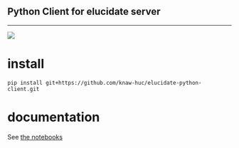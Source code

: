 ## Python Client for elucidate server
------

![](https://github.com/knaw-huc/elucidate-python-client/workflows/tests/badge.svg)

# install

    pip install git+https://github.com/knaw-huc/elucidate-python-client.git

# documentation

See [the notebooks](https://github.com/knaw-huc/elucidate-python-client/tree/main/notebooks)
